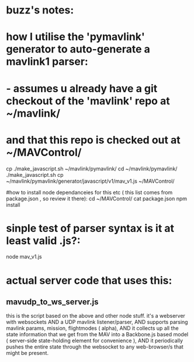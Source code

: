 # buzz's notes: 

# how I utilise the 'pymavlink' generator to auto-generate a mavlink1 parser:
#  - assumes u already have a git checkout of the 'mavlink' repo at ~/mavlink/ 
# and that this repo is checked out at ~/MAVControl/
cp ./make_javascript.sh ~/mavlink/pymavlink/
cd ~/mavlink/pymavlink/
./make_javascript.sh
cp ~/mavlink/pymavlink/generator/javascript/v1/mav_v1.js ~/MAVControl/

#how to install node dependanceies for this etc ( this list comes from package.json , so review it there):
cd ~/MAVControl/
cat package.json
npm install

# sinple test of parser syntax is it at least valid .js?:
node mav_v1.js

# actual server code that uses this: 
mavudp_to_ws_server.js
---------
this is the script based on the above and other node stuff. it's a webserver with websockets AND a UDP mavlink listener/parser, AND supports parsing mavlink params, mission, flightmodes ( alpha),  AND it collects up all the state information that we get from the MAV into a Backbone.js based model ( server-side state-holding element for convenience ), AND it periodically pushes the entire state through the websocket to any web-browser/s that might be present.   


